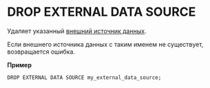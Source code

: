 # DROP EXTERNAL DATA SOURCE

Удаляет указанный [внешний источник данных](../../../concepts/datamodel/external_data_source.md).

Если внешнего источника данных с таким именем не существует, возвращается ошибка.

**Пример**

``` yql
DROP EXTERNAL DATA SOURCE my_external_data_source;
```

